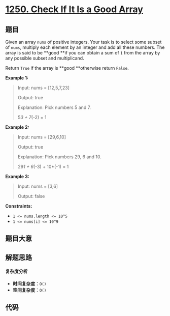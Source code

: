 # [1250. Check If It Is a Good Array](https://leetcode.com/problems/check-if-it-is-a-good-array/)

## 题目

Given an array `nums` of positive integers. Your task is to select some subset
of `nums`, multiply each element by an integer and add all these numbers. The
array is said to be **good **if you can obtain a sum of `1` from the array
by any possible subset and multiplicand.

Return `True` if the array is **good **otherwise return `False`.

**Example 1:**

> Input: nums = [12,5,7,23]
>
> Output: true
>
> Explanation: Pick numbers 5 and 7.
>
> 5*3 + 7*(-2) = 1

**Example 2:**

> Input: nums = [29,6,10]
>
> Output: true
>
> Explanation: Pick numbers 29, 6 and 10.
>
> 29*1 + 6*(-3) + 10\*(-1) = 1

**Example 3:**

> Input: nums = [3,6]
>
> Output: false

**Constraints:**

- `1 <= nums.length <= 10^5`
- `1 <= nums[i] <= 10^9`

## 题目大意

## 解题思路

#### 复杂度分析

- **时间复杂度**：`O()`
- **空间复杂度**：`O()`

## 代码

```javascript

```
